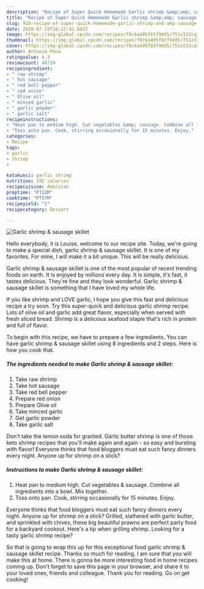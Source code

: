 ```yaml
---
description: "Recipe of Super Quick Homemade Garlic shrimp &amp;amp; sausage skillet"
title: "Recipe of Super Quick Homemade Garlic shrimp &amp;amp; sausage skillet"
slug: 919-recipe-of-super-quick-homemade-garlic-shrimp-and-amp-sausage-skillet
date: 2020-07-15T16:22:41.602Z
image: https://img-global.cpcdn.com/recipes/f8c6a495f65f9dd5/751x532cq70/garlic-shrimp-sausage-skillet-recipe-main-photo.jpg
thumbnail: https://img-global.cpcdn.com/recipes/f8c6a495f65f9dd5/751x532cq70/garlic-shrimp-sausage-skillet-recipe-main-photo.jpg
cover: https://img-global.cpcdn.com/recipes/f8c6a495f65f9dd5/751x532cq70/garlic-shrimp-sausage-skillet-recipe-main-photo.jpg
author: Antonio Pena
ratingvalue: 4.3
reviewcount: 46729
recipeingredient:
- " raw shrimp"
- " hot sausage"
- " red bell pepper"
- " red onion"
- " Olive oil"
- " minced garlic"
- " garlic powder"
- " garlic salt"
recipeinstructions:
- "Heat pan to medium high. Cut vegetables &amp; sausage. Combine all ingredients into a bowl. Mix together."
- "Toss onto pan. Cook, stirring occasionally for 15 minutes. Enjoy."
categories:
- Recipe
tags:
- garlic
- shrimp
- 

katakunci: garlic shrimp  
nutrition: 192 calories
recipecuisine: American
preptime: "PT12M"
cooktime: "PT57M"
recipeyield: "1"
recipecategory: Dessert

---
```



![Garlic shrimp &amp; sausage skillet](https://img-global.cpcdn.com/recipes/f8c6a495f65f9dd5/751x532cq70/garlic-shrimp-sausage-skillet-recipe-main-photo.jpg)

Hello everybody, it is Louise, welcome to our recipe site. Today, we're going to make a special dish, garlic shrimp &amp; sausage skillet. It is one of my favorites. For mine, I will make it a bit unique. This will be really delicious.

Garlic shrimp &amp; sausage skillet is one of the most popular of recent trending foods on earth. It is enjoyed by millions every day. It is simple, it's fast, it tastes delicious. They're fine and they look wonderful. Garlic shrimp &amp; sausage skillet is something that I have loved my whole life.

If you like shrimp and LOVE garlic, I hope you give this fast and delicious recipe a try soon. Try this super-quick and delicious garlic shrimp recipe. Lots of olive oil and garlic add great flavor, especially when served with fresh sliced bread. Shrimp is a delicious seafood staple that&#39;s rich in protein and full of flavor.


To begin with this recipe, we have to prepare a few ingredients. You can have garlic shrimp &amp; sausage skillet using 8 ingredients and 2 steps. Here is how you cook that.

<!--inarticleads1-->

##### The ingredients needed to make Garlic shrimp &amp; sausage skillet:

1. Take  raw shrimp
1. Take  hot sausage
1. Take  red bell pepper
1. Prepare  red onion
1. Prepare  Olive oil
1. Take  minced garlic
1. Get  garlic powder
1. Take  garlic salt


Don&#39;t take the lemon soda for granted. Garlic butter shrimp is one of those keto shrimp recipes that you&#39;ll make again and again - so easy and bursting with flavor! Everyone thinks that food bloggers must eat such fancy dinners every night. Anyone up for shrimp on a stick? 

<!--inarticleads2-->

##### Instructions to make Garlic shrimp &amp; sausage skillet:

1. Heat pan to medium high. Cut vegetables &amp; sausage. Combine all ingredients into a bowl. Mix together.
1. Toss onto pan. Cook, stirring occasionally for 15 minutes. Enjoy.


Everyone thinks that food bloggers must eat such fancy dinners every night. Anyone up for shrimp on a stick? Grilled, slathered with garlic butter, and sprinkled with chives, these big beautiful prawns are perfect party food for a backyard cookout. Here&#39;s a tip when grilling shrimp. Looking for a tasty garlic shrimp recipe? 

So that is going to wrap this up for this exceptional food garlic shrimp &amp; sausage skillet recipe. Thanks so much for reading. I am sure that you will make this at home. There is gonna be more interesting food in home recipes coming up. Don't forget to save this page in your browser, and share it to your loved ones, friends and colleague. Thank you for reading. Go on get cooking!
